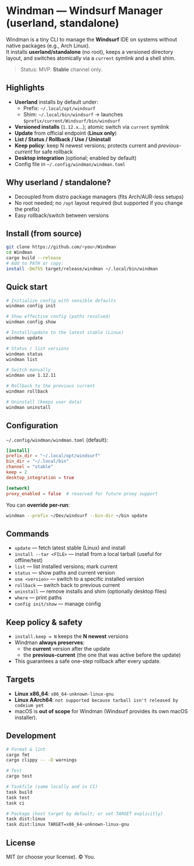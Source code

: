 # Windman — Windsurf Manager (userland, standalone)

Windman is a tiny CLI to manage the **Windsurf** IDE on systems without native packages (e.g., Arch Linux).  
It installs **userland/standalone** (no root), keeps a versioned directory layout, and switches atomically via a `current` symlink and a shell shim.

> Status: MVP. **Stable** channel only.

## Highlights

- **Userland** installs by default under:
  - Prefix: `~/.local/opt/windsurf`
  - Shim: `~/.local/bin/windsurf` → launches `$prefix/current/Windsurf/bin/windsurf`
- **Versioned installs** (`1.12.x`…); atomic switch via `current` symlink
- **Update** from official endpoint (**Linux only**)
- **List / Status / Rollback / Use <version> / Uninstall**
- **Keep policy**: keep N newest versions; protects current and *previous-current* for safe rollback
- **Desktop integration** (optional; enabled by default)
- Config file in `~/.config/windman/windman.toml`

## Why userland / standalone?

- Decoupled from distro package managers (fits Arch/AUR-less setups)
- No root needed; no `/opt` layout required (but supported if you change the prefix)
- Easy rollback/switch between versions

## Install (from source)

```bash
git clone https://github.com/<you>/Windman
cd Windman
cargo build --release
# Add to PATH or copy:
install -Dm755 target/release/windman ~/.local/bin/windman
```

## Quick start

```bash
# Initialize config with sensible defaults
windman config init

# Show effective config (paths resolved)
windman config show

# Install/update to the latest stable (Linux)
windman update

# Status / list versions
windman status
windman list

# Switch manually
windman use 1.12.11

# Rollback to the previous current
windman rollback

# Uninstall (keeps user data)
windman uninstall
```

## Configuration

`~/.config/windman/windman.toml` (default):

```toml
[install]
prefix_dir = "~/.local/opt/windsurf"
bin_dir = "~/.local/bin"
channel = "stable"
keep = 2
desktop_integration = true

[network]
proxy_enabled = false  # reserved for future proxy support
```

You can **override per-run**:
```bash
windman --prefix ~/Dev/windsurf --bin-dir ~/bin update
```

## Commands

- `update` — fetch latest stable (Linux) and install  
- `install --tar <FILE>` — install from a local tarball (useful for offline/test)  
- `list` — list installed versions; mark current  
- `status` — show paths and current version  
- `use <version>` — switch to a specific installed version  
- `rollback` — switch back to previous current  
- `uninstall` — remove installs and shim (optionally desktop files)  
- `where` — print paths  
- `config init/show` — manage config  

## Keep policy & safety

- `install.keep = N` keeps the **N newest** versions  
- Windman **always preserves**:  
  - the **current** version after the update  
  - the **previous-current** (the one that was active before the update)  
- This guarantees a safe one-step rollback after every update.  

## Targets

- **Linux x86_64**: `x86_64-unknown-linux-gnu`  
- **Linux AArch64**: `not supported because tarball isn't released by codeium yet`  
- macOS is **out of scope** for Windman (Windsurf provides its own macOS installer).

## Development

```bash
# Format & lint
cargo fmt
cargo clippy -- -D warnings

# Test
cargo test

# Taskfile (same locally and in CI)
task build
task test
task ci

# Package (host target by default; or set TARGET explicitly)
task dist:linux
task dist:linux TARGET=x86_64-unknown-linux-gnu
```

## License

MIT (or choose your license). © You.
